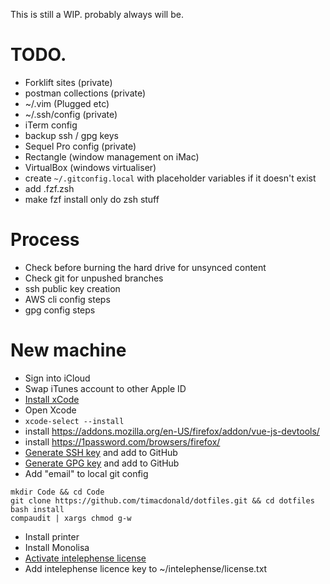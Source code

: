 This is still a WIP. probably always will be.

# TODO.
- Forklift sites (private)
- postman collections (private)
- ~/.vim (Plugged etc)
- ~/.ssh/config (private)
- iTerm config
- backup ssh / gpg keys
- Sequel Pro config (private)
- Rectangle (window management on iMac)
- VirtualBox (windows virtualiser)
- create `~/.gitconfig.local` with placeholder variables if it doesn't exist
- add .fzf.zsh
- make fzf install only do zsh stuff

# Process
- Check before burning the hard drive for unsynced content
- Check git for unpushed branches
- ssh public key creation
- AWS cli config steps
- gpg config steps

# New machine
- Sign into iCloud
- Swap iTunes account to other Apple ID
- [Install xCode](https://apps.apple.com/au/app/xcode/id497799835?mt=12)
- Open Xcode
- `xcode-select --install`
- install https://addons.mozilla.org/en-US/firefox/addon/vue-js-devtools/
- install https://1password.com/browsers/firefox/
- [Generate SSH key](https://docs.github.com/en/github/authenticating-to-github/generating-a-new-ssh-key-and-adding-it-to-the-ssh-agent) and add to GitHub
- [Generate GPG key](https://docs.github.com/en/github/authenticating-to-github/generating-a-new-gpg-key) and add to GitHub
- Add "email" to local git config

```
mkdir Code && cd Code
git clone https://github.com/timacdonald/dotfiles.git && cd dotfiles
bash install
compaudit | xargs chmod g-w
```

- Install printer
- Install Monolisa
- [Activate intelephense license](https://intelephense.com/faq.html)
- Add intelephense licence key to ~/intelephense/license.txt
